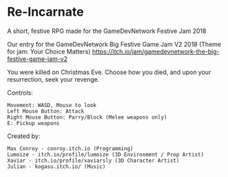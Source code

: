 # Re-Incarnate
A short, festive RPG made for the GameDevNetwork Festive Jam 2018

Our entry for the GameDevNetwork Big Festive Game Jam V2 2018 (Theme for jam: Your Choice Matters) https://itch.io/jam/gamedevnetwork-the-big-festive-game-jam-v2

You were killed on Christmas Eve. Choose how you died, and upon your resurrection, seek your revenge.

Controls:

    Movement: WASD, Mouse to look
    Left Mouse Button: Attack
    Right Mouse Button: Parry/Block (Melee weapons only)
    E: Pickup weapons

Created by:

    Max Conroy - conroy.itch.io (Programming)
    Lumoize - itch.io/profile/lumoize (3D Environment / Prop Artist)
    Xaviar - itch.io/profile/xaviarsly (3D Character Artist)
    Julian - kogasu.itch.io/ (Music)
